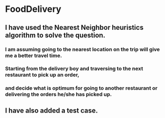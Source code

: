 # FoodDelivery

## I have used the Nearest Neighbor heuristics algorithm to solve the question.
### I am assuming going to the nearest location on the trip will give me a better travel time.
### Starting from the delivery boy and traversing to the next restaurant to pick up an order,
### and decide what is optimum for going to another restaurant or delivering the orders he/she has picked up.

## I have also added a test case.
